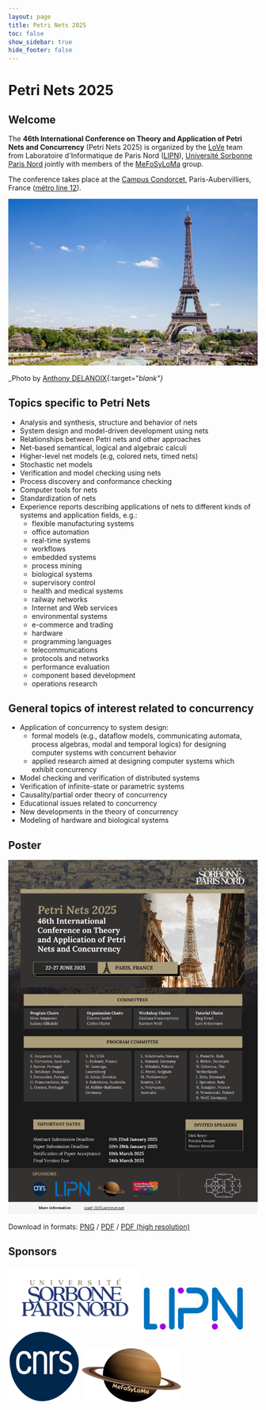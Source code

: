```yaml
---
layout: page
title: Petri Nets 2025
toc: false
show_sidebar: true
hide_footer: false
---
```


# Petri Nets 2025

## Welcome 
The **46th International Conference on Theory and Application of Petri Nets and
Concurrency** (Petri Nets 2025) is organized by the [LoVe](https://lipn.univ-paris13.fr/love/) team 
from Laboratoire d'Informatique de Paris Nord ([LIPN](https://lipn.univ-paris13.fr/)),
[Université Sorbonne Paris Nord](https://www.univ-spn.fr/)
jointly
with members of the [MeFoSyLoMa](https://www.mefosyloma.fr) group. 

The conference takes place at the [Campus Condorcet](https://www.campus-condorcet.fr/en),
Paris-Aubervilliers, France ([métro line 12](https://en.wikipedia.org/wiki/Front_Populaire_station)). 

![Photo by Anthony DELANOIX](./img/paris.jpg)

_Photo by [Anthony DELANOIX](https://unsplash.com/photos/eiffel-tower-at-paris-france-QAwciFlS1g4?utm_content=creditShareLink&utm_medium=referral&utm_source=unsplash){:target="_blank"}_



## Topics specific to Petri Nets
* Analysis and synthesis, structure and behavior of nets
* System design and model-driven development using nets
* Relationships between Petri nets and other approaches
* Net-based semantical, logical and algebraic calculi
* Higher-level net models (e.g, colored nets, timed nets)
* Stochastic net models
* Verification and model checking using nets
* Process discovery and conformance checking
* Computer tools for nets
* Standardization of nets
* Experience reports describing applications of nets to different kinds of systems and application fields, e.g.:
    * flexible manufacturing systems
    * office automation
    * real-time systems
    * workflows
    * embedded systems
    * process mining
    * biological systems
    * supervisory control
    * health and medical systems
    * railway networks
    * Internet and Web services
    * environmental systems
    * e-commerce and trading
    * hardware
    * programming languages
    * telecommunications
    * protocols and networks
    * performance evaluation
    * component based development
    * operations research

## General topics of interest related to concurrency
* Application of concurrency to system design:
    * formal models (e.g., dataflow models, communicating automata, process algebras, modal and temporal logics) for designing computer systems with concurrent behavior
    * applied research aimed at designing computer systems which exhibit concurrency
* Model checking and verification of distributed systems
* Verification of infinite-state or parametric systems
* Causality/partial order theory of concurrency
* Educational issues related to concurrency
* New developments in the theory of concurrency
* Modeling of hardware and biological systems

## Poster

![Poster Petri Nets 2025 (Paris)](./poster/poster-PN25.png)

Download in formats: [PNG](./poster/poster-PN25.png) / [PDF](./poster/poster-PN25.pdf) / [PDF (high resolution)](./poster/poster-PN25-highres.pdf)

## Sponsors

<div class="image-row">
    <a href="https://www.univ-spn.fr/" target="_blank"><img alt="USPN" src="./img/USPN.png" width="270"></a>
    <a href="https://lipn.univ-paris13.fr/" target="_blank"><img alt="LIPN" src="./img/LIPN.png" width="200"></a>
    <a href="https://www.cnrs.fr/fr" target="_blank"><img alt="CNRS" src="./img/CNRS.png" width="145"></a>
    <a href="https://www.mefosyloma.fr/" target="_blank"><img alt="MeFoSyLoMa" src="./img/MeFoSyLoMa.png" width="200"></a>
</div>

